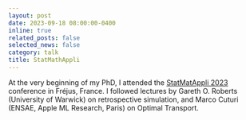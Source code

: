 ```yaml
---
layout: post
date: 2023-09-18 08:00:00-0400
inline: true
related_posts: false
selected_news: false
category: talk
title: StatMathAppli
---
```

At the very beginning of my PhD, I attended the <a href="https://statmathappli.mathnum.inrae.fr/fr/past">StatMatAppli 2023</a> conference in Fréjus, France.
I followed lectures by Gareth O. Roberts (University of Warwick) on retrospective simulation, and Marco Cuturi (ENSAE, Apple ML Research, Paris) on Optimal Transport. 
